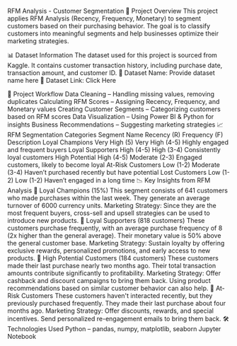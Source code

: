RFM Analysis - Customer Segmentation
📌 Project Overview
This project applies RFM Analysis (Recency, Frequency, Monetary) to segment customers based on their purchasing behavior. The goal is to classify customers into meaningful segments and help businesses optimize their marketing strategies.

📊 Dataset Information
The dataset used for this project is sourced from Kaggle.
It contains customer transaction history, including purchase date, transaction amount, and customer ID.
📌 Dataset Name: Provide dataset name here
📌 Dataset Link: Click Here

🚀 Project Workflow
Data Cleaning – Handling missing values, removing duplicates
Calculating RFM Scores – Assigning Recency, Frequency, and Monetary values
Creating Customer Segments – Categorizing customers based on RFM scores
Data Visualization – Using Power BI & Python for insights
Business Recommendations – Suggesting marketing strategies
📈 RFM Segmentation Categories
Segment Name	Recency (R)	Frequency (F)	Description
Loyal Champions	Very High (5)	Very High (4-5)	Highly engaged and frequent buyers
Loyal Supporters	High (4-5)	High (3-4)	Consistently loyal customers
High Potential	High (4-5)	Moderate (2-3)	Engaged customers, likely to become loyal
At-Risk Customers	Low (1-2)	Moderate (3-4)	Haven’t purchased recently but have potential
Lost Customers	Low (1-2)	Low (1-2)	Haven’t engaged in a long time
📉 Key Insights from RFM Analysis
🔹 Loyal Champions (15%)
This segment consists of 641 customers who made purchases within the last week.
They generate an average turnover of 6000 currency units.
Marketing Strategy: Since they are the most frequent buyers, cross-sell and upsell strategies can be used to introduce new products.
🔹 Loyal Supporters (818 customers)
These customers purchase frequently, with an average purchase frequency of 8 (2x higher than the general average).
Their monetary value is 50% above the general customer base.
Marketing Strategy: Sustain loyalty by offering exclusive rewards, personalized promotions, and early access to new products.
🔹 High Potential Customers (184 customers)
These customers made their last purchase nearly two months ago.
Their total transaction amounts contribute significantly to profitability.
Marketing Strategy: Offer cashback and discount campaigns to bring them back. Using product recommendations based on similar customer behavior can also help.
🔹 At-Risk Customers
These customers haven't interacted recently, but they previously purchased frequently.
They made their last purchase about four months ago.
Marketing Strategy:
Offer discounts, rewards, and special incentives.
Send personalized re-engagement emails to bring them back.
🛠 Technologies Used
Python – pandas, numpy, matplotlib, seaborn
Jupyter Notebook

